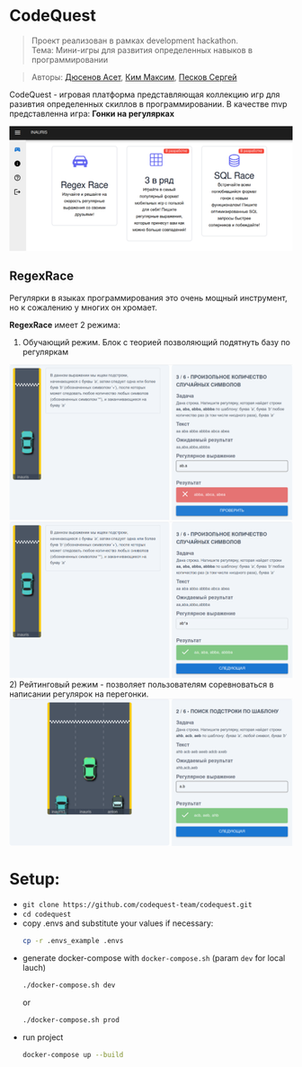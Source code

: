 # CodeQuest
> Проект реализован в рамках development hackathon.<br>
> Тема: Мини-игры для развития определенных навыков в программировании

> Авторы: [Дюсенов Асет](https://dyussenov.dev/), [Ким Максим](https://github.com/exynil), [Песков Сергей](https://peskov.dev/)

CodeQuest - игровая платформа представляющая коллекцию игр для разивтия определенных
скиллов в программировании. В качестве mvp представленна игра: **Гонки на регулярках**

<img src="./.readme-static/main_menu.png">

## RegexRace
Регулярки в языках программирования это очень мощный инструмент,
но к сожалению у многих он хромает.

**RegexRace** имеет 2 режима:
1) Обучающий режим. Блок с теорией позволяющий подятнуть базу по регуляркам
<img src="./.readme-static/learn_fail.png">
<img src="./.readme-static/learn_success.png">
2) Рейтинговый режим - позволяет пользователям соревноваться в написании регулярок на перегонки.
<img src="./.readme-static/competition.png">

# Setup:
- `git clone https://github.com/codequest-team/codequest.git`
- `cd codequest`
- copy .envs and substitute your values if necessary:
  ```bash
  cp -r .envs_example .envs
  ```
- generate docker-compose with `docker-compose.sh` (param `dev` for local lauch)
  ```bash
  ./docker-compose.sh dev
  ```
  or
  ```bash
  ./docker-compose.sh prod
  ```
- run project
  ```bash
  docker-compose up --build
  ```

